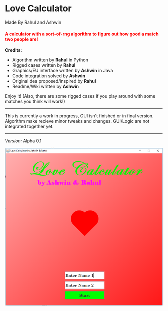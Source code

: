 # Love Calculator
Made By Rahul and Ashwin

<h4 style = "color:red"> A calculator with a sort-of-rng algorithm to figure out how good a match two people are! </h1>

<strong> Credits: </strong>
<ul> 
 <li> Algorithm written by <strong>Rahul</strong> in Python </li>
 
 <li> Rigged cases written by <strong>Rahul</strong> </li>

 <li> Graphics/EU interface written by <strong>Ashwin</strong> in Java </li>
 
 <li> Code integration solved by <strong>Ashwin</strong></li>

 <li> Original dea proposed/inspired by <strong>Rahul</strong> </li>
 
 <li> Readme/Wiki written by <strong>Ashwin</strong></li>
</ul>

Enjoy it!
(Also, there are some rigged cases if you play around with some matches you think will work!)
<hr>

This is currently a work in progress, GUI isn't finished or in final version. Algorithm make recieve minor tweaks and changes. GUI/Logic are not integrated together yet. 
<hr>

<em> Version: </em> Alpha 0.1


<img src="https://raw.githubusercontent.com/rahulaggarwal965/Love_Calculator_rigged/master/Example.PNG" />
